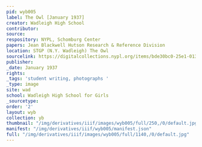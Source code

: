 ```yaml
---
pid: wyb005
label: The Owl [January 1937]
creator: Wadleigh High School
contributor:
source:
respository: NYPL, Schomburg Center
papers: Jean Blackwell Hutson Research & Reference Division
location: STGP (N.Y. Wadleigh) The Owl
sourcelink: https://digitalcollections.nypl.org/items/bde30bc0-25e1-0134-4ebd-00505686a51c
publisher:
_date: January 1937
rights:
_tags: 'student writing, photographs '
_type: image
site: wad
school: Wadleigh High School for Girls
_sourcetype:
order: '2'
layout: wyb
collection: yb
thumbnail: "/img/derivatives/iiif/images/wyb005/full/250,/0/default.jpg"
manifest: "/img/derivatives/iiif/wyb005/manifest.json"
full: "/img/derivatives/iiif/images/wyb005/full/1140,/0/default.jpg"
---
```

